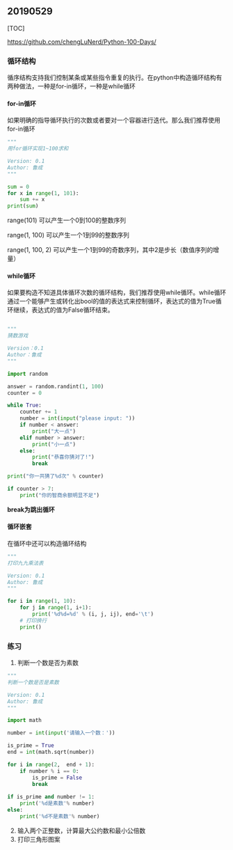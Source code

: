 ## 20190529

[TOC]

https://github.com/chengLuNerd/Python-100-Days/

### 循环结构

循序结构支持我们控制某条或某些指令重复的执行。在python中构造循环结构有两种做法，一种是for-in循环，一种是while循环



#### for-in循环

如果明确的指导循环执行的次数或者要对一个容器进行迭代。那么我们推荐使用for-in循环

```python
"""
用for循环实现1~100求和

Version: 0.1
Author: 鲁成
"""

sum = 0 
for x in range(1, 101):
    sum += x
print(sum)
```

range(101) 可以产生一个0到100的整数序列

range(1, 100) 可以产生一个1到99的整数序列

range(1, 100, 2) 可以产生一个1到99的奇数序列，其中2是步长（数值序列的增量）



#### while循环

如果要构造不知道具体循环次数的循环结构，我们推荐使用while循环。while循环通过一个能够产生或转化出bool的值的表达式来控制循环，表达式的值为True循环继续，表达式的值为False循环结束。

```python

"""
猜数游戏

Version：0.1
Author：鲁成
"""

import random

answer = random.randint(1, 100)
counter = 0

while True:
    counter += 1
    number = int(input("please input: "))
    if number < answer:
        print("大一点")
    elif number > answer:
        print("小一点")
    else:
        print("恭喜你猜对了!")
        break

print("你一共猜了%d次" % counter)

if counter > 7:
    print("你的智商余额明显不足")
```

**break为跳出循环**



#### 循环嵌套

在循环中还可以构造循环结构

```python
"""
打印九九乘法表

Version: 0.1
Author: 鲁成
"""

for i in range(1, 10):
    for j in range(1, i+1):
        print('%d%d=%d' % (i, j, ij), end='\t')
    # 打印换行
    print()

```



### 练习

1. 判断一个数是否为素数

```python
"""
判断一个数是否是素数

Version: 0.1
Author: 鲁成
"""

import math

number = int(input('请输入一个数：'))

is_prime = True
end = int(math.sqrt(number))

for i in range(2,  end + 1):
    if number % i == 0:
        is_prime = False
        break
        
if is_prime and number != 1:
    print('%d是素数'% number)
else:
    print('%d不是素数'% number)
```



2. 输入两个正整数，计算最大公约数和最小公倍数
3. 打印三角形图案

